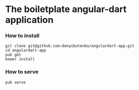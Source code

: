 # The boiletplate angular-dart application

### How to install
```
git clone git@github.com:denysbutenko/angulardart-app.git
cd angulardart-app
pub get
bower install
```

### How to serve
```
pub serve
```

